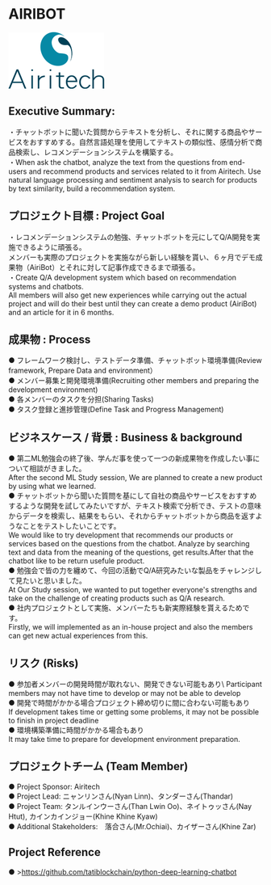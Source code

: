 # AIRIBOT
![alt text](images/logo/company_logo.png)
## Executive Summary:
・チャットボットに聞いた質問からテキストを分析し、それに関する商品やサービスをおすすめする。自然言語処理を使用してテキストの類似性、感情分析で商品検索し、レコメンデーションシステムを構築する。
\
・When ask the chatbot, analyze the text from the questions from end-users and recommend products and services related to it from Airitech. Use natural language processing and sentiment analysis to search for products by text similarity, build a recommendation system.


## プロジェクト目標 : Project Goal
・レコメンデーションシステムの勉強、チャットボットを元にしてQ/A開発を実施できるように頑張る。\
メンバーも実際のプロジェクトを実施ながら新しい経験を貰い、６ヶ月でデモ成果物（AiriBot）とそれに対して記事作成できるまで頑張る。\
・Create Q/A development system which based on recommendation systems and chatbots.\
All members will also get new experiences while carrying out the actual project and will do their best until they can create a demo product (AiriBot) and an article for it in 6 months.

## 成果物 : Process
● フレームワーク検討し、テストデータ準備、チャットボット環境準備(Review framework, Prepare Data and environment）\
● メンバー募集と開発環境準備(Recruiting other members and preparing the development environment)\
● 各メンバーのタスクを分担(Sharing Tasks)\
● タスク登録と進捗管理(Define Task and Progress Management)

## ビジネスケース / 背景 : Business & background

● 第二ML勉強会の終了後、学んだ事を使って一つの新成果物を作成したい事について相談がきました。\
        After the second ML Study session, We are planned to create a new product by using what we learned.\
● チャットボットから聞いた質問を基にして自社の商品やサービスをおすすめするような開発を試してみたいですが、テキスト検索で分析でき、テストの意味からデータを検索し、結果をもらい、それからチャットボットから商品を返すようなことをテストしたいことです。\
        We would like to try development that recommends our products or services based on the questions from the chatbot. Analyze by searching text and data from the meaning of the questions, get results.After that the chatbot like to be return usefule product.\
● 勉強会で皆の力を纏めて、今回の活動でQ/A研究みたいな製品をチャレンジして見たいと思いました。\
        At Our Study session, we wanted to put together everyone's strengths and take on the challenge of creating products such as Q/A research.\
● 社内プロジェクトとして実施、メンバーたちも新実際経験を貰えるためです。\
        Firstly, we will implemented as an in-house project and also the members can get new actual experiences from this.

## リスク (Risks)
● 参加者メンバーの開発時間が取れない、開発できない可能もあり\ 
        Participant members may not have time to develop or may not be able to develop\
● 開発で時間がかかる場合プロジェクト締め切りに間に合わない可能もあり\
        If development takes time or getting some problems, it may not be possible to finish in project deadline\
● 環境構築準備に時間がかかる場合もあり\
        It may take time to prepare for development environment preparation.
## プロジェクトチーム (Team Member)
● Project Sponsor: Airitech\
● Project Lead: ニャンリンさん(Nyan Linn)、タンダーさん(Thandar)\
● Project Team: タンルインウーさん(Than Lwin Oo)、ネイトゥッさん(Nay Htut), カインカインジョー(Khine Khine Kyaw)\
● Additional Stakeholders:　落合さん(Mr.Ochiai)、カイザーさん(Khine Zar)

## Project Reference
● >https://github.com/tatiblockchain/python-deep-learning-chatbot
